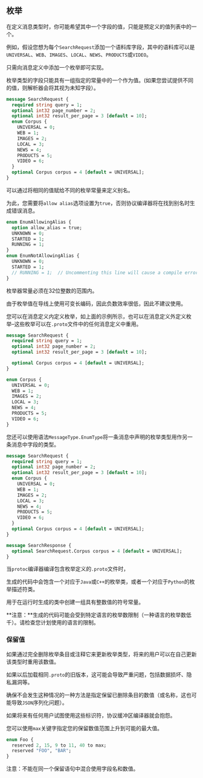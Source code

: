 ## 枚举

在定义消息类型时，你可能希望其中一个字段的值，只能是预定义的值列表中的一个。

例如，假设您想为每个`SearchRequest`添加一个语料库字段，其中的语料库可以是`UNIVERSAL`、`WEB`、`IMAGES`、`LOCAL`、`NEWS`、`PRODUCTS`或`VIDEO`。

只需向消息定义中添加一个枚举即可实现。

枚举类型的字段只能具有一组指定的常量中的一个作为值。(如果您尝试提供不同的值，则解析器会将其视为未知字段）。

```protobuf
message SearchRequest {
  required string query = 1;
  optional int32 page_number = 2;
  optional int32 result_per_page = 3 [default = 10];
  enum Corpus {
    UNIVERSAL = 0;
    WEB = 1;
    IMAGES = 2;
    LOCAL = 3;
    NEWS = 4;
    PRODUCTS = 5;
    VIDEO = 6;
  }
  optional Corpus corpus = 4 [default = UNIVERSAL];
}
```

可以通过将相同的值赋给不同的枚举常量来定义别名。

为此，您需要将`allow alias`选项设置为`true`，否则协议编译器将在找到别名时生成错误消息。

```protobuf
enum EnumAllowingAlias {
  option allow_alias = true;
  UNKNOWN = 0;
  STARTED = 1;
  RUNNING = 1;
}
enum EnumNotAllowingAlias {
  UNKNOWN = 0;
  STARTED = 1;
  // RUNNING = 1;  // Uncommenting this line will cause a compile error inside Google and a warning message outside.
}
```

枚举器常量必须在32位整数的范围内。

由于枚举值在导线上使用可变长编码，因此负数效率很低，因此不建议使用。

您可以在消息定义内定义枚举，如上面的示例所示，也可以在消息定义外定义枚举–这些枚举可以在`.proto`文件中的任何消息定义中重用。

```protobuf
message SearchRequest {
  required string query = 1;
  optional int32 page_number = 2;
  optional int32 result_per_page = 3 [default = 10];

  optional Corpus corpus = 4 [default = UNIVERSAL];
}

enum Corpus {
  UNIVERSAL = 0;
  WEB = 1;
  IMAGES = 2;
  LOCAL = 3;
  NEWS = 4;
  PRODUCTS = 5;
  VIDEO = 6;
}
```

您还可以使用语法`MessageType.EnumType`将一条消息中声明的枚举类型用作另一条消息中字段的类型。

```protobuf
message SearchRequest {
  required string query = 1;
  optional int32 page_number = 2;
  optional int32 result_per_page = 3 [default = 10];
  enum Corpus {
    UNIVERSAL = 0;
    WEB = 1;
    IMAGES = 2;
    LOCAL = 3;
    NEWS = 4;
    PRODUCTS = 5;
    VIDEO = 6;
  }
  optional Corpus corpus = 4 [default = UNIVERSAL];
}

message SearchResponse {
  optional SearchRequest.Corpus corpus = 4 [default = UNIVERSAL];
}
```

当`protoc`编译器编译包含枚举定义的`.proto`文件时，

生成的代码中会饱含一个对应于`Java`或`C++`的枚举类，或者一个对应于`Python`的枚举描述符类。

用于在运行时生成的类中创建一组具有整数值的符号常量。

**注意：**生成的代码可能会受到特定语言的枚举数限制（一种语言的枚举数低千）。请检查您计划使用的语言的限制。

### 保留值

如果通过完全删除枚举条目或注释它来更新枚举类型，将来的用户可以在自己更新该类型时重用该数值。

如果以后加载相同`.proto`的旧版本，这可能会导致严重问题，包括数据损坏、隐私漏洞等。

确保不会发生这种情况的一种方法是指定保留已删除条目的数值（或名称，这也可能导致`JSON`序列化问题）。

如果将来有任何用户试图使用这些标识符，协议缓冲区编译器就会抱怨。

您可以使用`max`关键字指定您的保留数值范围上升到可能的最大值。

```protobuf
enum Foo {
  reserved 2, 15, 9 to 11, 40 to max;
  reserved "FOO", "BAR";
}
```

注意：不能在同一个保留语句中混合使用字段名和数值。

